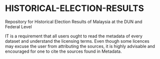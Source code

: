 # HISTORICAL-ELECTION-RESULTS
Repository for Historical Election Results of Malaysia at the DUN and Federal Level

IT is a requirement that all users ought to read the metadata of every dataset and understand the licensing terms. Even though some licences may excuse the user from attributing the sources, it is highly advisable and encouraged for one to cite the sources found in Metadata.
